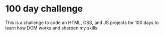 # 100 day challenge
This is a challenge to code an HTML, CSS, and JS projects for 100 days to learn how DOM works and sharpen my skills
